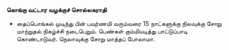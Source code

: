 **கொங்கு வட்டார வழக்குச் சொல்லகராதி**
- தைப்பொங்கல் முடிந்து பின் பவுர்ணமி வரும்வரை 15 நாட்களுக்கு நிலவுக்கு சோறு மாற்றுதல் நிகழ்ச்சி நடைபெறும். பெண்கள் கும்மியடித்து பாட்டுப்பாடி கொண்டாடுவர். நெலாவுக்கு சோறு மாத்தப் போலாமா.

